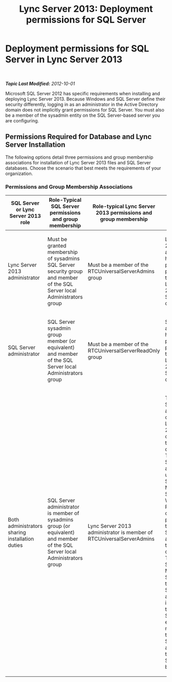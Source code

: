 ﻿---
title: 'Lync Server 2013: Deployment permissions for SQL Server'
TOCTitle: Deployment permissions for SQL Server
ms:assetid: 56ea0c02-bcf5-4d45-aa13-570531c29074
ms:mtpsurl: https://technet.microsoft.com/en-us/library/Gg398375(v=OCS.15)
ms:contentKeyID: 48184197
ms.date: 07/23/2014
mtps_version: v=OCS.15
---

<div data-xmlns="http://www.w3.org/1999/xhtml">

<div class="topic" data-xmlns="http://www.w3.org/1999/xhtml" data-msxsl="urn:schemas-microsoft-com:xslt" data-cs="http://msdn.microsoft.com/en-us/">

<div data-asp="http://msdn2.microsoft.com/asp">

# Deployment permissions for SQL Server in Lync Server 2013

</div>

<div id="mainSection">

<div id="mainBody">

<span> </span>

_**Topic Last Modified:** 2012-10-01_

Microsoft SQL Server 2012 has specific requirements when installing and deploying Lync Server 2013. Because Windows and SQL Server define their security differently, logging in as an administrator in the Active Directory domain does not implicitly grant permissions for SQL Server. You must also be a member of the sysadmin entity on the SQL Server-based server you are configuring.

<div>

## Permissions Required for Database and Lync Server Installation

The following options detail three permissions and group membership associations for installation of Lync Server 2013 files and SQL Server databases. Choose the scenario that best meets the requirements of your organization.

### Permissions and Group Membership Associations

<table>
<colgroup>
<col style="width: 25%" />
<col style="width: 25%" />
<col style="width: 25%" />
<col style="width: 25%" />
</colgroup>
<thead>
<tr class="header">
<th>SQL Server or Lync Server 2013 role</th>
<th>Role-Typical SQL Server permissions and group membership</th>
<th>Role-typical Lync Server 2013 permissions and group membership</th>
<th>Permissions outcome</th>
</tr>
</thead>
<tbody>
<tr class="odd">
<td><p>Lync Server 2013 administrator</p></td>
<td><p>Must be granted membership of sysadmins SQL Server security group and member of the SQL Server local Administrators group</p></td>
<td><p>Must be a member of the RTCUniversalServerAdmins group</p></td>
<td><p>Lync Server 2013 administrator has the proper permissions to install both Lync Server 2013 and SQL Server databases.</p></td>
</tr>
<tr class="even">
<td><p>SQL Server administrator</p></td>
<td><p>SQL Server sysadmin group member (or equivalent) and member of the SQL Server local Administrators group</p></td>
<td><p>Must be a member of the RTCUniversalServerReadOnly group</p></td>
<td><p>SQL Server administrator has the proper permissions to install both Lync Server 2013 and SQL Server databases.</p></td>
</tr>
<tr class="odd">
<td><p>Both administrators sharing installation duties</p></td>
<td><p>SQL Server administrator is member of sysadmins group (or equivalent) and member of the SQL Server local Administrators group</p></td>
<td><p>Lync Server 2013 administrator is member of RTCUniversalServerAdmins</p></td>
<td><p>The Lync Server 2013 administrator can install Lync Server 2013, but cannot install the databases. The SQL Server administrator uses the Lync Server Management Shell and Windows PowerShell cmdlets provided by the Lync Server 2013 administrator to install the databases. The Lync Server 2013 Management Shell used by the SQL Server administrator is installed on the Front End Server. This eliminates the need to install the Lync Server 2013 administrative tools on the SQL Server-based server.</p></td>
</tr>
</tbody>
</table>


</div>

</div>

<span> </span>

</div>

</div>

</div>

